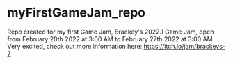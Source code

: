 # myFirstGameJam_repo
Repo created for my first Game Jam, Brackey's 2022.1 Game Jam, open from February 20th 2022 at 3:00 AM to February 27th 2022 at 3:00 AM. Very excited, check out more information here: https://itch.io/jam/brackeys-7
